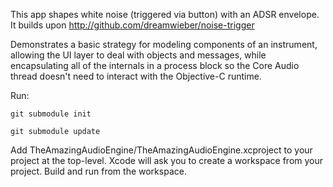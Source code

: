 This app shapes white noise (triggered via button) with an ADSR envelope.
It builds upon http://github.com/dreamwieber/noise-trigger

Demonstrates a basic strategy for modeling components of an instrument, allowing the UI layer to deal with objects and messages, while encapsulating all of the internals in a process block so the Core Audio thread doesn't need to interact with the Objective-C runtime. 

Run:

	git submodule init
	
	git submodule update
	

Add TheAmazingAudioEngine/TheAmazingAudioEngine.xcproject to your project at the top-level. Xcode will ask you to create a workspace from your project. Build and run from the workspace.
